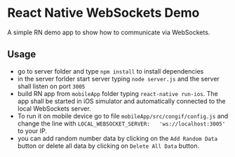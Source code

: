 # React Native WebSockets Demo

A simple RN demo app to show how to communicate via WebSockets.

## Usage

- go to server folder and type `npm install` to install dependencies
- in the server forlder start server typing `node server.js` and the server shall listen on port `3005`
- build RN app from `mobileApp` folder typing `react-native run-ios`. The app shall be started in iOS simulator and automatically connected to the local WebSockets server. 
- To run it on mobile device go to file `mobileApp/src/congif/config.js` and change the line with `LOCAL_WEBSOCKET_SERVER:   'ws://localhost:3005'` to your IP.
- you can add random number data by clicking on the `Add Random Data` button or delete all data by clicking on `Delete All Data` button.


